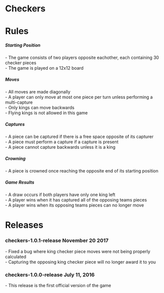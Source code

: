 # Checkers

<h1>Rules</h1>

<h5>Starting Position</h5>
- The game consists of two players opposite eachother, each containing 30 checker pieces<br />
- The game is played on a 12x12 board

<h5>Moves</h5>
- All moves are made diagonally<br />
- A player can only move at most one piece per turn unless performing a multi-capture<br />
- Only kings can move backwards<br />
- Flying kings is not allowed in this game

<h5>Captures</h5>
- A piece can be captured if there is a free space opposite of its capturer<br />
- A piece must perform a capture if a capture is present<br />
- A piece cannot capture backwards unless it is a king

<h5>Crowning</h5>
- A piece is crowned once reaching the opposite end of its starting position

<h5>Game Results</h5>
- A draw occurs if both players have only one king left<br />
- A player wins when it has captured all of the opposing teams pieces<br />
- A player wins when its opposing teams pieces can no longer move

<h1>Releases</h1>

<h3>checkers-1.0.1-release November 20 2017</h3>
- Fixed a bug where king checker piece moves were not being properly calculated<br />
- Capturing the opposing king checker piece will no longer award it to you

<h3>checkers-1.0.0-release July 11, 2016</h3>
- This release is the first official version of the game
